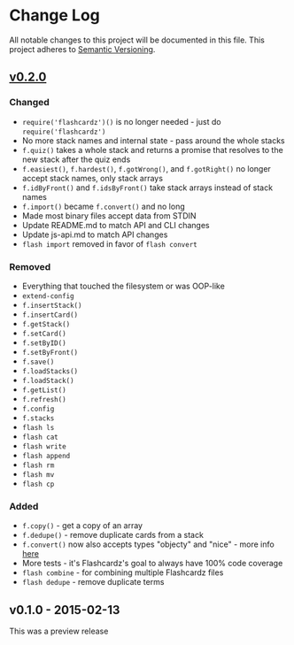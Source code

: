 # Change Log
All notable changes to this project will be documented in this file. This project adheres to [Semantic Versioning](http://semver.org/).

## [v0.2.0][0.2.0]
### Changed
- `require('flashcardz')()` is no longer needed - just do `require('flashcardz')`
- No more stack names and internal state - pass around the whole stacks
- `f.quiz()` takes a whole stack and returns a promise that resolves to the new stack after the quiz ends
- `f.easiest()`, `f.hardest()`, `f.gotWrong()`, and `f.gotRight()` no longer accept stack names, only stack arrays
- `f.idByFront()` and `f.idsByFront()` take stack arrays instead of stack names
- `f.import()` became `f.convert()` and no long
- Made most binary files accept data from STDIN
- Update README.md to match API and CLI changes
- Update js-api.md to match API changes
- `flash import` removed in favor of `flash convert`

### Removed
- Everything that touched the filesystem or was OOP-like
- `extend-config`
- `f.insertStack()`
- `f.insertCard()`
- `f.getStack()`
- `f.setCard()`
- `f.setByID()`
- `f.setByFront()`
- `f.save()`
- `f.loadStacks()`
- `f.loadStack()`
- `f.getList()`
- `f.refresh()`
- `f.config`
- `f.stacks`
- `flash ls`
- `flash cat`
- `flash write`
- `flash append`
- `flash rm`
- `flash mv`
- `flash cp`


### Added
- `f.copy()` - get a copy of an array
- `f.dedupe()` - remove duplicate cards from a stack
- `f.convert()` now also accepts types "objecty" and "nice" - more info [here](https://github.com/jamescostian/flashcardz/blob/master/js-api.md#fconvertdata-type)
- More tests - it's Flashcardz's goal to always have 100% code coverage
- `flash combine` - for combining multiple Flashcardz files
- `flash dedupe` - remove duplicate terms

## v0.1.0 - 2015-02-13
This was a preview release

[0.2.0]: https://github.com/jamescostian/flashcardz/compare/v0.1.0...HEAD
